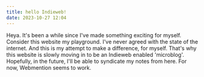 ```yaml
---
title: hello Indieweb!
date: 2023-10-27 12:04
---
```

Heya. It's been a while since I've made something exciting for myself. Consider this website my playground. I've never agreed with the state of the internet. And this is my attempt to make a difference, for myself. That's why this website is slowly moving in to be an Indieweb enabled 'microblog'. Hopefully, in the future, I'll be able to syndicate my notes from here. For now, Webmention seems to work.